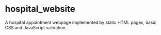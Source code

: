 # hospital_website
A hospital appointment webpage implemented by static HTML pages, basic CSS and JavaScript validation.
